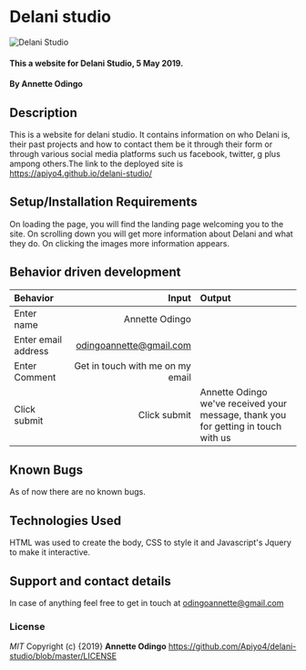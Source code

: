 # Delani studio
![ Delani Studio](https://user-images.githubusercontent.com/26204799/57196561-c4c36d80-6f66-11e9-9922-8bae1d9ef36b.jpg)
#### This a website for Delani Studio, 5 May 2019. 
#### By **Annette Odingo**
## Description
This is a website for delani studio. It contains information on who Delani is, their past projects and how to contact them be it through their form or through various social media platforms such us facebook, twitter, g plus ampong others.The link to the deployed site is https://apiyo4.github.io/delani-studio/
## Setup/Installation Requirements
On loading the page, you will find the landing page welcoming you to the site. On scrolling down you will get more information about Delani and what they do. On clicking the images more information appears.
## Behavior driven development
|Behavior|Input|Output|
|:-------|-----:|:------|
|Enter name| Annette Odingo| |
|Enter email address| odingoannette@gmail.com | |
|Enter Comment| Get in touch with me on my email| |
|Click submit| Click submit| Annette Odingo we've received your message, thank you for getting in touch with us|
## Known Bugs
As of now there are no known bugs.
## Technologies Used
HTML was used to create the body, CSS to style it and Javascript's Jquery to make it interactive.
## Support and contact details
In case of anything feel free to get in touch at odingoannette@gmail.com
### License
*MIT* 
Copyright (c) {2019} **Annette Odingo** https://github.com/Apiyo4/delani-studio/blob/master/LICENSE
